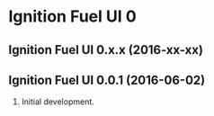 # Ignition Fuel UI 0

## Ignition Fuel UI 0.x.x (2016-xx-xx)

## Ignition Fuel UI 0.0.1 (2016-06-02)

1. Initial development.
